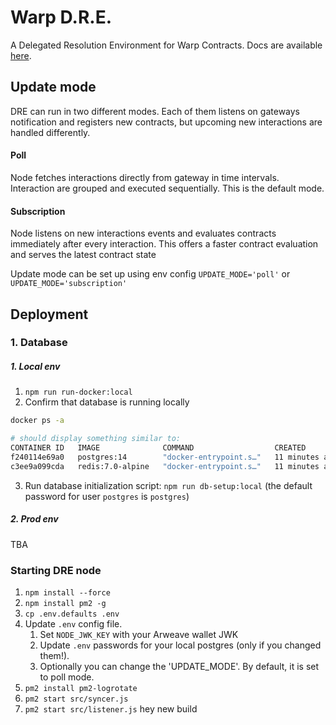 # Warp D.R.E.

A Delegated Resolution Environment for Warp Contracts.
Docs are available [here](https://academy.warp.cc/docs/dre/overview).


## Update mode
DRE can run in two different modes.
Each of them listens on gateways notification and registers new contracts, but upcoming new interactions are handled differently. 

#### Poll
Node fetches interactions directly from gateway in time intervals.
Interaction are grouped and executed sequentially.
This is the default mode.


#### Subscription
Node listens on new interactions events and evaluates contracts immediately after every interaction.
This offers a faster contract evaluation and serves the latest contract state 

Update mode can be set up using env config
``UPDATE_MODE='poll'`` or
``UPDATE_MODE='subscription'``

## Deployment

### 1.  Database

##### 1. Local env  
1. `npm run run-docker:local`
2. Confirm that database is running locally
```bash
docker ps -a

# should display something similar to:
CONTAINER ID   IMAGE              COMMAND                  CREATED          STATUS          PORTS                      NAMES
f240114e69a0   postgres:14        "docker-entrypoint.s…"   11 minutes ago   Up 11 minutes   0.0.0.0:21726->5432/tcp    dre-postgres
c3ee9a099cda   redis:7.0-alpine   "docker-entrypoint.s…"   11 minutes ago   Up 11 minutes   127.0.0.1:6379->6379/tcp   warp-dre-node-bullmq-1
```

3. Run database initialization script:
 `npm run db-setup:local` (the default password for user `postgres` is `postgres`)



##### 2. Prod env
TBA

### Starting DRE node
1. `npm install --force`
2. `npm install pm2 -g`
3. `cp .env.defaults .env`
4. Update `.env` config file.
   1. Set `NODE_JWK_KEY` with your Arweave wallet JWK
   2. Update `.env` passwords for your local postgres (only if you changed them!).
   3. Optionally you can change the 'UPDATE_MODE'. By default, it is set to poll mode.
5. `pm2 install pm2-logrotate` 
6. `pm2 start src/syncer.js`
7. `pm2 start src/listener.js`
 hey new build
